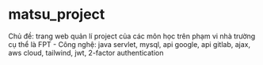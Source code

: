 # matsu_project
 Chủ đề: trang web quản lí project của các môn học trên phạm vi nhà trường cụ thể là FPT - Công nghệ: java servlet, mysql, api google, api gitlab, ajax, aws cloud, tailwind, jwt, 2-factor authentication
